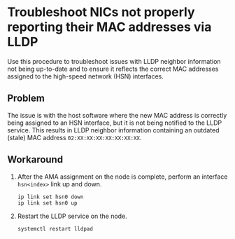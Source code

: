 # Troubleshoot NICs not properly reporting their MAC addresses via LLDP

Use this procedure to troubleshoot issues with LLDP neighbor information not being up-to-date and to ensure it reflects the correct MAC addresses assigned to the high-speed network (HSN) interfaces.

## Problem

The issue is with the host software where the new MAC address is correctly being assigned to an HSN interface, but it is not being notified to the LLDP service.
This results in LLDP neighbor information containing an outdated (stale) MAC address `02:XX:XX:XX:XX:XX:XX:XX`.

## Workaround

1. After the AMA assignment on the node is complete, perform an interface `hsn<index>` link up and down.

   ```screen
   ip link set hsn0 down
   ip link set hsn0 up
   ```

2. Restart the LLDP service on the node.

   ```screen
   systemctl restart lldpad
   ```
